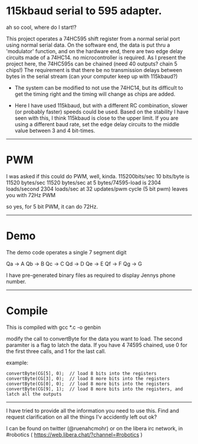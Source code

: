 
# 115kbaud serial to 595 adapter.

ah so cool, where do I start!?

This project operates a 74HC595 shift register from a normal serial port 
  using normal serial data. On the software end, the data is put thru a
  'modulator' function, and on the hardware end, there are two edge delay 
  circuits made of a 74HC14. no microcontroller is required. 
  As I present the project here, the 74HC595s can be chained (need
  40 outputs? chain 5 chips!) 
  The requirement is that there be no transmission delays between bytes
  in the serial stream (can your computer keep up with 115kbaud?)
  
  - The system can be modified to not use the 74HC14, but its difficult to
    get the timing right and the timing will change as chips are added.
  
  - Here I have used 115kbaud, but with a different RC combination, slower
    (or probably faster) speeds could be used. Based on the stability I 
    have seen with this, I think 115kbaud is close to the upper limit.
    If you are using a different baud rate, set the edge delay circuits
    to the middle value between 3 and 4 bit-times.
  
----  
# PWM

 I was asked if this could do PWM, well, kinda.
 115200bits/sec 10 bits/byte is 11520 bytes/sec
 11520 bytes/sec at 5 bytes/74595-load is 2304 loads/second
 2304 loads/sec at 32 updates/pwm cycle (5 bit pwm) leaves you with 72Hz PWM

so yes, for 5 bit PWM, it can do 72Hz.

----
# Demo

The demo code operates a single 7 segment digit

Qa -> A
Qb -> B
Qc -> C
Qd -> D
Qe -> E
Qf -> F
Qg -> G

I have pre-generated binary files as required to display Jennys phone number.

----

# Compile

 This is compiled with gcc *.c -o genbin
   
 modify the call to convertByte for the data you want to load. The second
 paramiter is a flag to latch the data. 
 If you have 4 74595 chained, use 0 for the first three calls, and 1 for the 
 last call.
 
 example:
 
    convertByte(CG[5], 0);  // load 8 bits into the registers
    convertByte(CG[3], 0);  // load 8 more bits into the registers
    convertByte(CG[0], 0);  // load 8 more bits into the registers
    convertByte(CG[9], 1);  // load 8 more bits into the registers, and latch all the outputs


----

I have tried to provide all the information you need to use this. 
Find and request clarification on all the things I'v accidently left out
ok?  

I can be found on twitter (@ruenahcmohr) 
or on the libera irc network, in #robotics ( https://web.libera.chat/?channel=#robotics )

